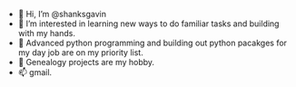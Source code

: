 - 👋 Hi, I’m @shanksgavin
- 👀 I’m interested in learning new ways to do familiar tasks and building with my hands.
- 🌱 Advanced python programming and building out python pacakges for my day job are on my priority list.
- 💞️ Genealogy projects are my hobby.
- 📫 gmail. 

<!---
shanksgavin/shanksgavin is a ✨ special ✨ repository because its `README.md` (this file) appears on your GitHub profile.
You can click the Preview link to take a look at your changes.
--->
